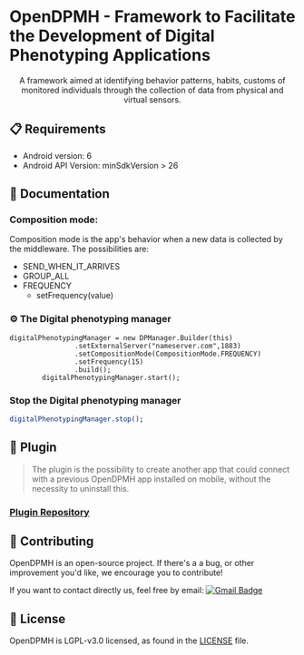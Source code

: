 # OpenDPMH - Framework to Facilitate the Development of Digital Phenotyping Applications
<p align="center">
A framework aimed at identifying behavior patterns, habits, customs of monitored individuals through the collection of data from physical and virtual sensors.
</p>

## 📋 Requirements

* Android version: 6
* Android API Version: minSdkVersion > 26

## 📖  Documentation

### Composition mode:

 Composition mode is the app's behavior when a new data is collected by the middleware. The possibilities are:

- SEND_WHEN_IT_ARRIVES
- GROUP_ALL
- FREQUENCY
  - setFrequency(value)


### ⚙️ The Digital phenotyping manager
```
digitalPhenotypingManager = new DPManager.Builder(this)
                .setExternalServer("nameserver.com",1883)
                .setCompositionMode(CompositionMode.FREQUENCY)
                .setFrequency(15)
                .build();
        digitalPhenotypingManager.start();
```

### Stop the Digital phenotyping manager
```sh
digitalPhenotypingManager.stop();
```

## 🧰 Plugin

> The plugin is the possibility to create another app that could connect with a previous OpenDPMH app installed on mobile, without the necessity to uninstall this.

### [Plugin Repository](https://github.com/jeancomp/Plugin)


## 👏 Contributing
 

OpenDPMH is an open-source project. If there's a a bug, or other improvement you'd like, we encourage you to contribute!

If you want to contact directly us, feel free by email: [![Gmail Badge](https://img.shields.io/badge/-ariel@lsdi.ufma.br-c14438?style=flat-square&logo=Gmail&logoColor=white&link=mailto:ariel@lsdi.ufma.br)](mailto:ariel@lsdi.ufma.br)

## 📄 License

OpenDPMH is LGPL-v3.0 licensed, as found in the [LICENSE][l] file.

[l]: https://github.com/jeancomp/OpenDPMH/blob/master/LICENSE.md